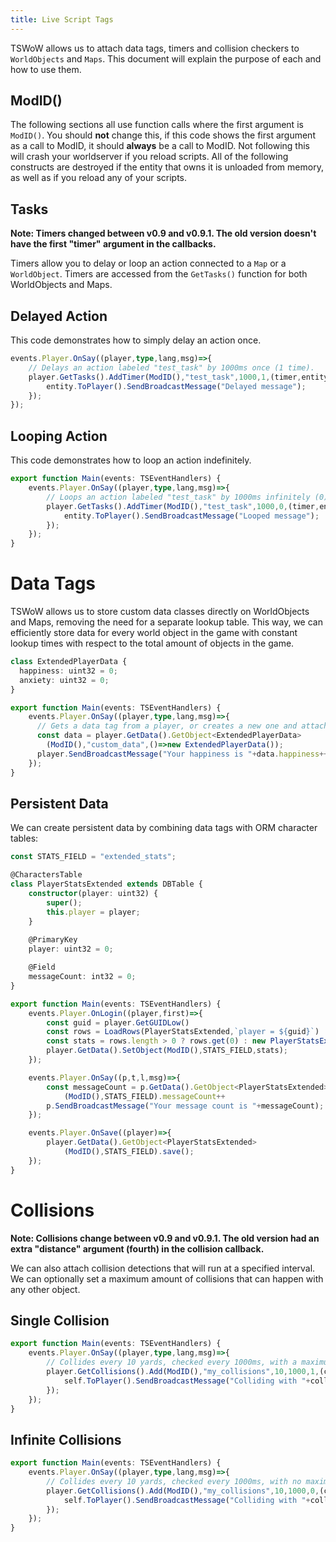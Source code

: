 ```yaml
---
title: Live Script Tags
---
```


TSWoW allows us to attach data tags, timers and collision checkers to `WorldObjects` and `Maps`. This document will explain the purpose of each and how to use them.

## ModID()

The following sections all use function calls where the first argument is `ModID()`. You should **not** change this, if this code shows the first argument as a call to ModID, it should **always** be a call to ModID. Not following this will crash your worldserver if you reload scripts. All of the following constructs are destroyed if the entity that owns it is unloaded from memory, as well as if you reload any of your scripts.

## Tasks

**Note: Timers changed between v0.9 and v0.9.1. The old version doesn't have the first "timer" argument in the callbacks.**

Timers allow you to delay or loop an action connected to a `Map` or a `WorldObject`. Timers are accessed from the `GetTasks()` function for both WorldObjects and Maps.

## Delayed Action

This code demonstrates how to simply delay an action once.

```ts
events.Player.OnSay((player,type,lang,msg)=>{
    // Delays an action labeled "test_task" by 1000ms once (1 time).
    player.GetTasks().AddTimer(ModID(),"test_task",1000,1,(timer,entity,del,can)=>{
        entity.ToPlayer().SendBroadcastMessage("Delayed message");
    });
});
```

## Looping Action

This code demonstrates how to loop an action indefinitely.

```ts
export function Main(events: TSEventHandlers) {
    events.Player.OnSay((player,type,lang,msg)=>{
        // Loops an action labeled "test_task" by 1000ms infinitely (0) times.
        player.GetTasks().AddTimer(ModID(),"test_task",1000,0,(timer,entity,del,can)=>{
            entity.ToPlayer().SendBroadcastMessage("Looped message");
        });
    });
}
```

# Data Tags

TSWoW allows us to store custom data classes directly on WorldObjects and Maps, removing the need for a separate lookup table. 
This way, we can efficiently store data for every world object in the game with constant lookup times with respect to the total amount of objects in the game.

```ts
class ExtendedPlayerData {
  happiness: uint32 = 0;
  anxiety: uint32 = 0;
}

export function Main(events: TSEventHandlers) {
    events.Player.OnSay((player,type,lang,msg)=>{
      // Gets a data tag from a player, or creates a new one and attaches it if it doesn't already exist.
      const data = player.GetData().GetObject<ExtendedPlayerData>
        (ModID(),"custom_data",()=>new ExtendedPlayerData());
      player.SendBroadcastMessage("Your happiness is "+data.happiness++);
    });
}
```

## Persistent Data

We can create persistent data by combining data tags with ORM character tables:

```ts
const STATS_FIELD = "extended_stats";

@CharactersTable
class PlayerStatsExtended extends DBTable {
    constructor(player: uint32) {
        super();
        this.player = player;
    }
    
    @PrimaryKey
    player: uint32 = 0;

    @Field
    messageCount: int32 = 0;
}

export function Main(events: TSEventHandlers) {
    events.Player.OnLogin((player,first)=>{
        const guid = player.GetGUIDLow()
        const rows = LoadRows(PlayerStatsExtended,`player = ${guid}`)
        const stats = rows.length > 0 ? rows.get(0) : new PlayerStatsExtended(guid);
        player.GetData().SetObject(ModID(),STATS_FIELD,stats);
    });

    events.Player.OnSay((p,t,l,msg)=>{
        const messageCount = p.GetData().GetObject<PlayerStatsExtended>
            (ModID(),STATS_FIELD).messageCount++
        p.SendBroadcastMessage("Your message count is "+messageCount);
    });

    events.Player.OnSave((player)=>{
        player.GetData().GetObject<PlayerStatsExtended>
            (ModID(),STATS_FIELD).save();
    });
}
```


# Collisions

**Note: Collisions change between v0.9 and v0.9.1. The old version had an extra "distance" argument (fourth) in the collision callback.**

We can also attach collision detections that will run at a specified interval. We can optionally set a maximum amount of collisions that can happen with any other object.

## Single Collision
```ts
export function Main(events: TSEventHandlers) {
    events.Player.OnSay((player,type,lang,msg)=>{
        // Collides every 10 yards, checked every 1000ms, with a maximum of 1 collisions per target.
        player.GetCollisions().Add(ModID(),"my_collisions",10,1000,1,(collision,self,collided,cancel)=>{
            self.ToPlayer().SendBroadcastMessage("Colliding with "+collided.GetName());
        });
    });
}
```

## Infinite Collisions
```ts
export function Main(events: TSEventHandlers) {
    events.Player.OnSay((player,type,lang,msg)=>{
        // Collides every 10 yards, checked every 1000ms, with no maximum collision count (0).
        player.GetCollisions().Add(ModID(),"my_collisions",10,1000,0,(collision,self,collided,cancel)=>{
            self.ToPlayer().SendBroadcastMessage("Colliding with "+collided.GetName());
        });
    });
}
```

